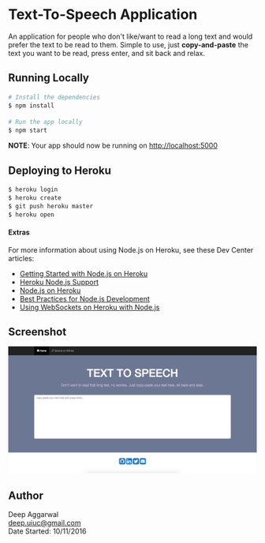 Text-To-Speech Application
==========================

An application for people who don't like/want to read a long text and would prefer the text to be read to them. Simple to use, just **copy-and-paste** the text you want to be read, press enter, and sit back and relax.

Running Locally
---------------
```sh
# Install the dependencies
$ npm install

# Run the app locally
$ npm start
```
**NOTE**: Your app should now be running on [http://localhost:5000](http://localhost:5000/)

Deploying to Heroku
-------------------
```sh
$ heroku login
$ heroku create
$ git push heroku master
$ heroku open
```

#### Extras
For more information about using Node.js on Heroku, see these Dev Center articles:

- [Getting Started with Node.js on Heroku](https://devcenter.heroku.com/articles/getting-started-with-nodejs)
- [Heroku Node.js Support](https://devcenter.heroku.com/articles/nodejs-support)
- [Node.js on Heroku](https://devcenter.heroku.com/categories/nodejs)
- [Best Practices for Node.js Development](https://devcenter.heroku.com/articles/node-best-practices)
- [Using WebSockets on Heroku with Node.js](https://devcenter.heroku.com/articles/node-websockets)

Screenshot
----------
![](static/images/appImage.png)

Author
------
Deep Aggarwal  
deep.uiuc@gmail.com  
Date Started: 10/11/2016  
